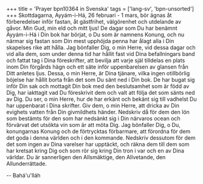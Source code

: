 +++
title = 'Prayer bpn10364 in Svenska'
tags = ['lang-sv', 'bpn-unsorted']
+++
Skottdagarna, Ayyám-i-Há, 26 februari - 1 mars, bör ägnas åt förberedelser inför fastan, åt gästfrihet, välgörenhet och utdelande av gåvor.
Min Gud, min eld och mitt ljus! De dagar som Du har benämnt Ayyám-i-Há i Din bok har börjat, o Du som är namnens Konung, och nu närmar sig fastan som Din mest upphöjda penna har ålagt alla i Din skapelses rike att hålla. Jag bönfaller Dig, o min Herre, vid dessa dagar och vid alla dem, som under denna tid har hållit fast vid Dina befallningars band och fattat tag i Dina föreskrifter, att bevilja att varje själ tilldelas en plats inom Din förgårds hägn och ett säte inför uppenbarelsen av glansen från Ditt anletes ljus.
Dessa, o min Herre, är Dina tjänare, vilka ingen otillbörlig böjelse har hållit borta från det som Du sänt ned i Din bok. De har bugat sig inför Din sak och mottagit Din bok med den beslutsamhet som är född av Dig, har iakttagit vad Du föreskrivit dem och valt att följa det som sänts ned av Dig.
Du ser, o min Herre, hur de har erkänt och bekänt sig till vadhelst Du har uppenbarat i Dina skrifter. Giv dem, o min Herre, att dricka av Din evighets vatten från Din givmildhets händer. Nedskriv då för dem den lön som bestämts för den som har nedsänkt sig i Din närvaros ocean och förvärvat det utsökta vin som är att möta Dig.
Jag bönfaller Dig, o Du, konungarnas Konung och de förtrycktas förbarmare, att förordna för dem det goda i denna världen och i den kommande. Nedskriv dessutom för dem det som ingen av Dina varelser har upptäckt, och räkna dem till dem som har kretsat kring Dig och som rör sig kring Din tron i var och en av Dina världar.
Du är sannerligen den Allsmäktige, den Allvetande, den Allunderrättade.

-- Bahá'u'lláh
